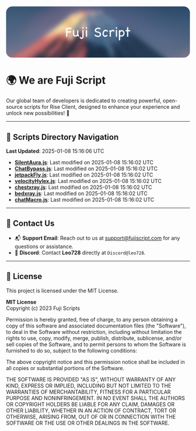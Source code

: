 ![Banner](.github/b.webp)

# 🌍 **We are Fuji Script**

Our global team of developers is dedicated to creating powerful, open-source scripts for Rise Client, designed to enhance your experience and unlock new possibilities! 🌟

---
<!-- SCRIPTS_NAVIGATION_START -->
## 📂 **Scripts Directory Navigation**

**Last Updated**: 2025-01-08 15:16:06 UTC

- **[SilentAura.js](scripts/SilentAura.js)**: Last modified on 2025-01-08 15:16:02 UTC
- **[ChatBypass.js](scripts/ChatBypass.js)**: Last modified on 2025-01-08 15:16:02 UTC
- **[jetpackFly.js](scripts/jetpackFly.js)**: Last modified on 2025-01-08 15:16:02 UTC
- **[velocityHylex.js](scripts/velocityHylex.js)**: Last modified on 2025-01-08 15:16:02 UTC
- **[chestxray.js](scripts/chestxray.js)**: Last modified on 2025-01-08 15:16:02 UTC
- **[bedxray.js](scripts/bedxray.js)**: Last modified on 2025-01-08 15:16:02 UTC
- **[chatMacro.js](scripts/chatMacro.js)**: Last modified on 2025-01-08 15:16:02 UTC

<!-- SCRIPTS_NAVIGATION_END -->

---

## 💬 **Contact Us**  
- 📬 **Support Email**: Reach out to us at [support@fujiscript.com](mailto:support@fujiscript.com) for any questions or assistance.  
- 💬 **Discord**: Contact **Leo728** directly at `Discord@leo728`.

---

## 📜 **License**

This project is licensed under the MIT License.  

**MIT License**  
Copyright (c) 2023 Fuji Scripts  

Permission is hereby granted, free of charge, to any person obtaining a copy of this software and associated documentation files (the "Software"), to deal in the Software without restriction, including without limitation the rights to use, copy, modify, merge, publish, distribute, sublicense, and/or sell copies of the Software, and to permit persons to whom the Software is furnished to do so, subject to the following conditions:  

The above copyright notice and this permission notice shall be included in all copies or substantial portions of the Software.  

THE SOFTWARE IS PROVIDED "AS IS", WITHOUT WARRANTY OF ANY KIND, EXPRESS OR IMPLIED, INCLUDING BUT NOT LIMITED TO THE WARRANTIES OF MERCHANTABILITY, FITNESS FOR A PARTICULAR PURPOSE AND NONINFRINGEMENT. IN NO EVENT SHALL THE AUTHORS OR COPYRIGHT HOLDERS BE LIABLE FOR ANY CLAIM, DAMAGES OR OTHER LIABILITY, WHETHER IN AN ACTION OF CONTRACT, TORT OR OTHERWISE, ARISING FROM, OUT OF OR IN CONNECTION WITH THE SOFTWARE OR THE USE OR OTHER DEALINGS IN THE SOFTWARE.  
